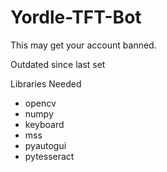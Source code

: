 # Yordle-TFT-Bot

This may get your account banned.

Outdated since last set

Libraries Needed

- opencv
- numpy
- keyboard
- mss
- pyautogui
- pytesseract
